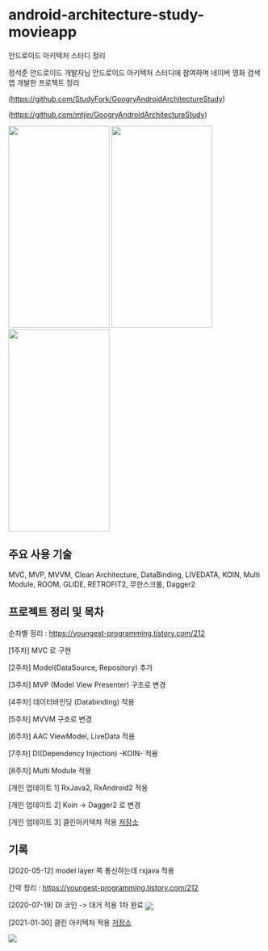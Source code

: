 # android-architecture-study-movieapp
안드로이드 아키텍처 스터디 정리

정석준 안드로이드 개발자님 안드로이드 아키텍처 스터디에 참여하며 네이버 영화 검색 앱 개발한 프로젝트 정리

(https://github.com/StudyFork/GoogryAndroidArchitectureStudy)

(https://github.com/mtjin/GoogryAndroidArchitectureStudy)

<div>
<img src="https://user-images.githubusercontent.com/37071007/82137613-b5068680-9854-11ea-8008-e46d62c489bc.png"  height="400" width="200" >
<img src="https://user-images.githubusercontent.com/37071007/82137614-b8017700-9854-11ea-9d08-a8e2edd4b719.png"  height="400" width="200" >
<img src="https://user-images.githubusercontent.com/37071007/82137616-bb94fe00-9854-11ea-9b0c-66473a6f3851.png" height="400" width="200" >
</div>

## 주요 사용 기술
MVC, MVP, MVVM, Clean Architecture, DataBinding, LIVEDATA, KOIN, Multi Module, ROOM, GLIDE, RETROFIT2, 무한스크롤, Dagger2



## 프로젝트 정리 및 목차
순차별 정리 : https://youngest-programming.tistory.com/212


[1주차] MVC 로 구현

[2주차] Model(DataSource, Repository) 추가

[3주차] MVP (Model View Presenter) 구조로 변경

[4주차] 데이터바인딩 (Databinding) 적용

[5주차] MVVM 구조로 변경

[6주차] AAC ViewModel, LiveData 적용

[7주차] DI(Dependency Injection) -KOIN- 적용

[8주차] Multi Module 적용

[개인 업데이트 1] RxJava2, RxAndroid2 적용

[개인 업데이트 2] Koin -> Dagger2 로 변경 

[개인 업데이트 3] 클린아키텍처 적용 [저장소](https://github.com/mtjin/mtjin-android-clean-architecture-movieapp)



## 기록

[2020-05-12]
model layer 쪽 통신하는데 rxjava 적용 

간략 정리 : https://youngest-programming.tistory.com/212


  
  
[2020-07-19]
DI 코인 -> 대거 적용 1차 완료 
<img src="https://blog.kakaocdn.net/dn/vF8kY/btqHxbgrgFH/bBFaq7U1AwzintPTq42E3K/img.png" align="center" >
  
  
[2021-01-30]
클린 아키텍처 적용   [저장소](https://github.com/mtjin/mtjin-android-clean-architecture-movieapp)
<div>
<img src="https://user-images.githubusercontent.com/37071007/106156645-23159280-61c5-11eb-8add-14383e827487.png">
</div>
